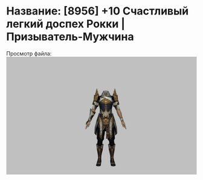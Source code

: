 # Название: [8956] +10 Счастливый легкий доспех Рокки | Призыватель-Мужчина

Просмотр файла:
![p080032.png](p080032.png)